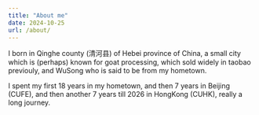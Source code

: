 ```yaml
---
title: "About me"
date: 2024-10-25
url: /about/
---
```


I born in Qinghe county (清河县) of Hebei province of China, 
a small city which is (perhaps) known for goat processing, 
which sold widely in taobao previouly, and WuSong who is said to be from my hometown.

I spent my first 18 years in my hometown, and then 7 years in Beijing (CUFE), 
and then another 7 years till 2026 in HongKong (CUHK), really a long journey.
